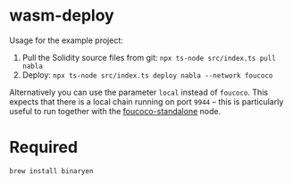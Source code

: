 # wasm-deploy

Usage for the example project:

1. Pull the Solidity source files from git: `npx ts-node src/index.ts pull nabla`
2. Deploy: `npx ts-node src/index.ts deploy nabla --network foucoco`

Alternatively you can use the parameter `local` instead of `foucoco`. This expects that there is a local chain running on port `9944` – this is particularly useful to run together with the [foucoco-standalone](https://github.com/pendulum-chain/foucoco-standalone) node.

# Required

```
brew install binaryen
```

